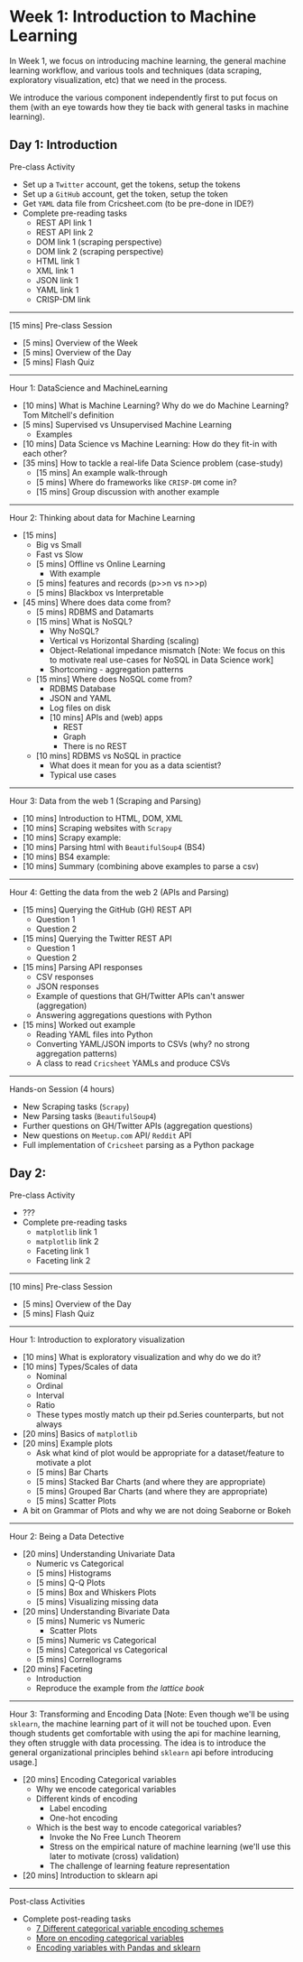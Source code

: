 # Week 1: Introduction to Machine Learning

In Week 1, we focus on introducing machine learning, the general machine learning workflow, and various tools and techniques (data scraping, exploratory visualization, etc) that we need in the process.

We introduce the various component independently first to put focus on them (with an eye towards how they tie back with general tasks in machine learning).

## Day 1: Introduction

Pre-class Activity
* Set up a `Twitter` account, get the tokens, setup the tokens
* Set up a `GitHub` account, get the token, setup the token
* Get `YAML` data file from Cricsheet.com (to be pre-done in IDE?)
* Complete pre-reading tasks
    - REST API link 1
    - REST API link 2
    - DOM link 1 (scraping perspective)
    - DOM link 2 (scraping perspective)
    - HTML link 1
    - XML link 1
    - JSON link 1
    - YAML link 1
    - CRISP-DM link
---
[15 mins] Pre-class Session
* [5 mins] Overview of the Week
* [5 mins] Overview of the Day
* [5 mins] Flash Quiz
---
Hour 1: DataScience and MachineLearning
* [10 mins] What is Machine Learning? Why do we do Machine Learning? Tom Mitchell's definition
* [5 mins] Supervised vs Unsupervised Machine Learning
    - Examples
* [10 mins] Data Science vs Machine Learning: How do they fit-in with each other?
* [35 mins] How to tackle a real-life Data Science problem (case-study)
    - [15 mins] An example walk-through
    - [5 mins] Where do frameworks like `CRISP-DM` come in?
    - [15 mins] Group discussion with another example
---
Hour 2: Thinking about data for Machine Learning
* [15 mins]
    - Big vs Small
    - Fast vs Slow
    - [5 mins] Offline vs Online Learning
        * With example
    - [5 mins] features and records (p>>n vs n>>p)
    - [5 mins] Blackbox vs Interpretable
* [45 mins] Where does data come from?
    - [5 mins] RDBMS and Datamarts
    - [15 mins] What is NoSQL?
        * Why NoSQL?
        * Vertical vs Horizontal Sharding (scaling)
        * Object-Relational impedance mismatch [Note: We focus on this to motivate real use-cases for NoSQL in Data Science work]
        * Shortcoming - aggregation patterns
    - [15 mins] Where does NoSQL come from?
        * RDBMS Database
        * JSON and YAML
        * Log files on disk
        * [10 mins] APIs and (web) apps
            - REST
            - Graph
            - There is no REST
    - [10 mins] RDBMS vs NoSQL in practice
        * What does it mean for you as a data scientist?
        * Typical use cases
---
Hour 3: Data from the web 1 (Scraping and Parsing)
* [10 mins] Introduction to HTML, DOM, XML
* [10 mins] Scraping websites with `Scrapy`
* [10 mins] Scrapy example:
* [10 mins] Parsing html with `BeautifulSoup4` (BS4)
* [10 mins] BS4 example:
* [10 mins] Summary (combining above examples to parse a csv)
---
Hour 4: Getting the data from the web 2 (APIs and Parsing)
* [15 mins] Querying the GitHub (GH) REST API
    - Question 1
    - Question 2
* [15 mins] Querying the Twitter REST API
    - Question 1
    - Question 2
* [15 mins] Parsing API responses
    - CSV responses
    - JSON responses
    - Example of questions that GH/Twitter APIs can't answer (aggregation)
    - Answering aggregations questions with Python
* [15 mins] Worked out example
    - Reading YAML files into Python
    - Converting YAML/JSON imports to CSVs (why? no strong aggregation patterns)
    - A class to read `Cricsheet` YAMLs and produce CSVs
---
Hands-on Session (4 hours)
* New Scraping tasks (`Scrapy`)
* New Parsing tasks (`BeautifulSoup4`)
* Further questions on GH/Twitter APIs (aggregation questions)
* New questions on `Meetup.com` API/ `Reddit` API
* Full implementation of `Cricsheet` parsing as a Python package



## Day 2:

Pre-class Activity
* ???
* Complete pre-reading tasks
    - `matplotlib` link 1
    - `matplotlib` link 2
    - Faceting link 1
    - Faceting link 2
---
[10 mins] Pre-class Session
* [5 mins] Overview of the Day
* [5 mins] Flash Quiz
---
Hour 1: Introduction to exploratory visualization
* [10 mins] What is exploratory visualization and why do we do it?
* [10 mins] Types/Scales of data
    - Nominal
    - Ordinal
    - Interval
    - Ratio
    - These types mostly match up their pd.Series counterparts, but not always
* [20 mins] Basics of `matplotlib`
* [20 mins] Example plots
    - Ask what kind of plot would be appropriate for a dataset/feature to motivate a plot
    - [5 mins] Bar Charts
    - [5 mins] Stacked Bar Charts (and where they are appropriate)
    - [5 mins] Grouped Bar Charts (and where they are appropriate)
    - [5 mins] Scatter Plots
* A bit on Grammar of Plots and why we are not doing Seaborne or Bokeh

---
Hour 2: Being a Data Detective
* [20 mins] Understanding Univariate Data
    - Numeric vs Categorical
    - [5 mins] Histograms
    - [5 mins] Q-Q Plots
    - [5 mins] Box and Whiskers Plots
    - [5 mins] Visualizing missing data
* [20 mins] Understanding Bivariate Data
    - [5 mins] Numeric vs Numeric
        * Scatter Plots
    - [5 mins] Numeric vs Categorical
    - [5 mins] Categorical vs Categorical
    - [5 mins] Correllograms
* [20 mins] Faceting
    - Introduction
    - Reproduce the example from *the lattice book*
---
Hour 3: Transforming and Encoding Data
[Note: Even though we'll be using `sklearn`, the machine learning part of it will not be touched upon. Even though students get comfortable with using the api for machine learning, they often struggle with data processing. The idea is to introduce the general organizational principles behind `sklearn` api before introducing usage.]
* [20 mins] Encoding Categorical variables
    - Why we encode categorical variables
    - Different kinds of encoding
        * Label encoding
        * One-hot encoding
    - Which is the best way to encode categorical variables?
        * Invoke the No Free Lunch Theorem
        * Stress on the empirical nature of machine learning (we'll use this later to motivate (cross) validation)
        * The challenge of learning feature representation
* [20 mins] Introduction to sklearn api
---
Post-class Activities
* Complete post-reading tasks
    - [7 Different categorical variable encoding schemes](http://www.willmcginnis.com/2015/11/29/beyond-one-hot-an-exploration-of-categorical-variables/)
    - [More on encoding categorical variables](https://www.analyticsvidhya.com/blog/2015/11/easy-methods-deal-categorical-variables-predictive-modeling/)
    - [Encoding variables with Pandas and sklearn](http://fastml.com/converting-categorical-data-into-numbers-with-pandas-and-scikit-learn/)
